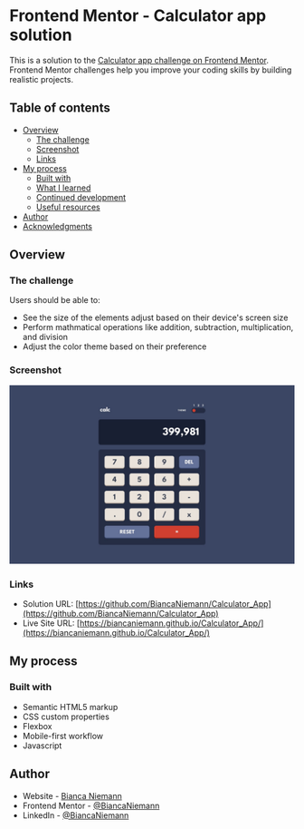 # Frontend Mentor - Calculator app solution

This is a solution to the [Calculator app challenge on Frontend Mentor](https://www.frontendmentor.io/challenges/calculator-app-9lteq5N29). Frontend Mentor challenges help you improve your coding skills by building realistic projects. 

## Table of contents

- [Overview](#overview)
  - [The challenge](#the-challenge)
  - [Screenshot](#screenshot)
  - [Links](#links)
- [My process](#my-process)
  - [Built with](#built-with)
  - [What I learned](#what-i-learned)
  - [Continued development](#continued-development)
  - [Useful resources](#useful-resources)
- [Author](#author)
- [Acknowledgments](#acknowledgments)

## Overview

### The challenge

Users should be able to:

- See the size of the elements adjust based on their device's screen size
- Perform mathmatical operations like addition, subtraction, multiplication, and division
- Adjust the color theme based on their preference

### Screenshot

![](./images/desktop-design-theme-1.jpg)

### Links

- Solution URL: [https://github.com/BiancaNiemann/Calculator_App](https://github.com/BiancaNiemann/Calculator_App)
- Live Site URL: [https://biancaniemann.github.io/Calculator_App/](https://biancaniemann.github.io/Calculator_App/)

## My process

### Built with

- Semantic HTML5 markup
- CSS custom properties
- Flexbox
- Mobile-first workflow
- Javascript

## Author

- Website - [Bianca Niemann](https://portfolio-seven-sepia-13.vercel.app/)
- Frontend Mentor - [@BiancaNiemann](https://www.frontendmentor.io/profile/BiancaNiemann)
- LinkedIn - [@BiancaNiemann](https://www.linkedin.com/in/bianca-niemann-8671b1246/)



